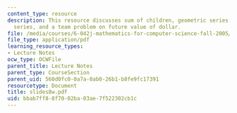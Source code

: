 ```yaml
---
content_type: resource
description: This resource discusses sum of children, geometric series, infinite geometric
  series, and a team problem on future value of dollar.
file: /media/courses/6-042j-mathematics-for-computer-science-fall-2005/bbab7ff88f7002ba03ae7f522302cb1c_slides8w.pdf
file_type: application/pdf
learning_resource_types:
- Lecture Notes
ocw_type: OCWFile
parent_title: Lecture Notes
parent_type: CourseSection
parent_uid: 560d0fc0-0a7a-0ab0-26b1-b8fe9fc17391
resourcetype: Document
title: slides8w.pdf
uid: bbab7ff8-8f70-02ba-03ae-7f522302cb1c
---
```

